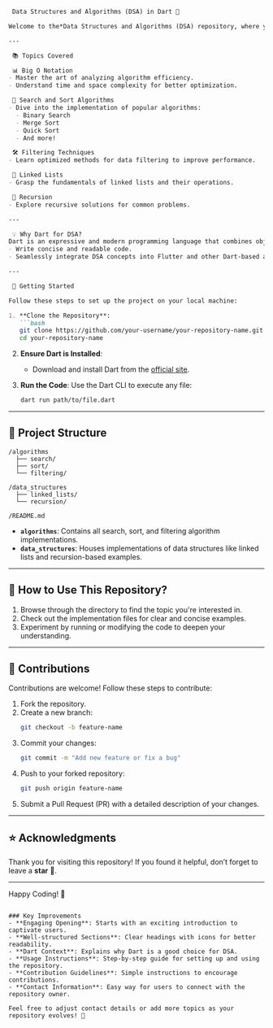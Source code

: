 ```markdown
 Data Structures and Algorithms (DSA) in Dart 🚀

Welcome to the*Data Structures and Algorithms (DSA) repository, where you'll find a comprehensive collection of DSA concepts and implementations in **Dart**. Whether you're a beginner looking to strengthen your foundational skills or an experienced developer brushing up on algorithms, this repository is your go-to resource! 🎯

---

 📚 Topics Covered

 📊 Big O Notation
- Master the art of analyzing algorithm efficiency.
- Understand time and space complexity for better optimization.

 🔎 Search and Sort Algorithms
- Dive into the implementation of popular algorithms:
  - Binary Search
  - Merge Sort
  - Quick Sort
  - And more!

 🛠️ Filtering Techniques
- Learn optimized methods for data filtering to improve performance.

 🔗 Linked Lists
- Grasp the fundamentals of linked lists and their operations.

 🔄 Recursion
- Explore recursive solutions for common problems.

---

 💡 Why Dart for DSA?
Dart is an expressive and modern programming language that combines object-oriented and functional programming paradigms. Using Dart for DSA helps you:
- Write concise and readable code.
- Seamlessly integrate DSA concepts into Flutter and other Dart-based applications.

---

 🚀 Getting Started

Follow these steps to set up the project on your local machine:

1. **Clone the Repository**:
   ```bash
   git clone https://github.com/your-username/your-repository-name.git
   cd your-repository-name
   ```

2. **Ensure Dart is Installed**:
   - Download and install Dart from the [official site](https://dart.dev/get-dart).

3. **Run the Code**:
   Use the Dart CLI to execute any file:
   ```bash
   dart run path/to/file.dart
   ```

---

## 📂 Project Structure

```
/algorithms
  ├── search/
  ├── sort/
  └── filtering/
  
/data_structures
  ├── linked_lists/
  └── recursion/
  
/README.md
```

- **`algorithms`**: Contains all search, sort, and filtering algorithm implementations.
- **`data_structures`**: Houses implementations of data structures like linked lists and recursion-based examples.

---

## 🎯 How to Use This Repository?

1. Browse through the directory to find the topic you're interested in.
2. Check out the implementation files for clear and concise examples.
3. Experiment by running or modifying the code to deepen your understanding.

---

## 🤝 Contributions

Contributions are welcome! Follow these steps to contribute:

1. Fork the repository.
2. Create a new branch:
   ```bash
   git checkout -b feature-name
   ```
3. Commit your changes:
   ```bash
   git commit -m "Add new feature or fix a bug"
   ```
4. Push to your forked repository:
   ```bash
   git push origin feature-name
   ```
5. Submit a Pull Request (PR) with a detailed description of your changes.

---

## ⭐ Acknowledgments
Thank you for visiting this repository! If you found it helpful, don’t forget to leave a **star** 🌟.

---

Happy Coding! 🎉
```

### Key Improvements
- **Engaging Opening**: Starts with an exciting introduction to captivate users.
- **Well-structured Sections**: Clear headings with icons for better readability.
- **Dart Context**: Explains why Dart is a good choice for DSA.
- **Usage Instructions**: Step-by-step guide for setting up and using the repository.
- **Contribution Guidelines**: Simple instructions to encourage contributions.
- **Contact Information**: Easy way for users to connect with the repository owner.

Feel free to adjust contact details or add more topics as your repository evolves! 🚀

